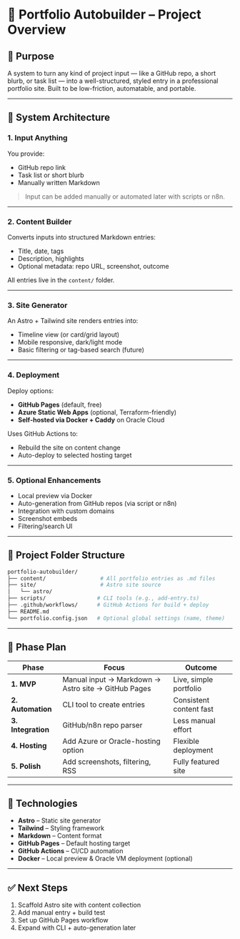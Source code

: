 # 📘 Portfolio Autobuilder – Project Overview

## 🎯 Purpose

A system to turn any kind of project input — like a GitHub repo, a short blurb, or task list — into a well-structured, styled entry in a professional portfolio site. Built to be low-friction, automatable, and portable.

---

## 🧩 System Architecture

### 1. **Input Anything**

You provide:

- GitHub repo link
- Task list or short blurb
- Manually written Markdown

> Input can be added manually or automated later with scripts or n8n.

---

### 2. **Content Builder**

Converts inputs into structured Markdown entries:

- Title, date, tags
- Description, highlights
- Optional metadata: repo URL, screenshot, outcome

All entries live in the `content/` folder.

---

### 3. **Site Generator**

An Astro + Tailwind site renders entries into:

- Timeline view (or card/grid layout)
- Mobile responsive, dark/light mode
- Basic filtering or tag-based search (future)

---

### 4. **Deployment**

Deploy options:

- **GitHub Pages** (default, free)
- **Azure Static Web Apps** (optional, Terraform-friendly)
- **Self-hosted via Docker + Caddy** on Oracle Cloud

Uses GitHub Actions to:

- Rebuild the site on content change
- Auto-deploy to selected hosting target

---

### 5. **Optional Enhancements**

- Local preview via Docker
- Auto-generation from GitHub repos (via script or n8n)
- Integration with custom domains
- Screenshot embeds
- Filtering/search UI

---

## 🧱 Project Folder Structure

```bash
portfolio-autobuilder/
├── content/                 # All portfolio entries as .md files
├── site/                    # Astro site source
│   └── astro/
├── scripts/                # CLI tools (e.g., add-entry.ts)
├── .github/workflows/      # GitHub Actions for build + deploy
├── README.md
└── portfolio.config.json   # Optional global settings (name, theme)
```

---

## 🧪 Phase Plan

| Phase              | Focus                                               | Outcome                 |
| ------------------ | --------------------------------------------------- | ----------------------- |
| **1. MVP**         | Manual input → Markdown → Astro site → GitHub Pages | Live, simple portfolio  |
| **2. Automation**  | CLI tool to create entries                          | Consistent content fast |
| **3. Integration** | GitHub/n8n repo parser                              | Less manual effort      |
| **4. Hosting**     | Add Azure or Oracle-hosting option                  | Flexible deployment     |
| **5. Polish**      | Add screenshots, filtering, RSS                     | Fully featured site     |

---

## 🔧 Technologies

- **Astro** – Static site generator
- **Tailwind** – Styling framework
- **Markdown** – Content format
- **GitHub Pages** – Default hosting target
- **GitHub Actions** – CI/CD automation
- **Docker** – Local preview & Oracle VM deployment (optional)

---

## ✅ Next Steps

1. Scaffold Astro site with content collection
2. Add manual entry + build test
3. Set up GitHub Pages workflow
4. Expand with CLI + auto-generation later

